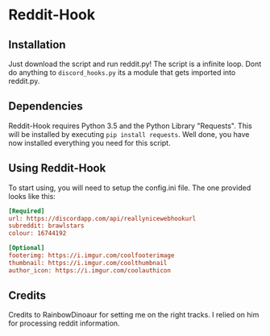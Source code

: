 # Reddit-Hook

## Installation
Just download the script and run reddit.py! The script is a infinite loop. Dont do anything to `discord_hooks.py` its a module that gets imported into reddit.py.

## Dependencies
Reddit-Hook requires Python 3.5 and the Python Library "Requests". This will be installed by executing `pip install requests`. Well done, you have now installed everything you need for this script.

## Using Reddit-Hook
To start using, you will need to setup the config.ini file. The one provided looks like this:

```ini
[Required]
url: https://discordapp.com/api/reallynicewebhookurl
subreddit: brawlstars
colour: 16744192

[Optional]
footerimg: https://i.imgur.com/coolfooterimage
thumbnail: https://i.imgur.com/coolthumbnail
author_icon: https://i.imgur.com/coolauthicon
```

## Credits

Credits to RainbowDinoaur for setting me on the right tracks. I relied on him for processing reddit information.
